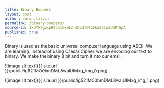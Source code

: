 ```yaml
---
title: Binary Boopers
layout: post
author: aaron.litvin
permalink: /binary-boopers/
source-id: 1xDYF7gzxpH4JxtmxeL2-JDcdTOTzbku2a1oZUdP4GpA
published: true
---
```

Binary is used  as the basic universal computer language using ASCII. We are learning, instead of using Caesar Cipher, we are encoding our text to binary. We make the binary 8 bit and turn it into our email.

![image alt text]({{ site.url }}/public/ig521MO0hmDML8waIUIMxg_img_0.png)

![image alt text]({{ site.url }}/public/ig521MO0hmDML8waIUIMxg_img_1.png)

